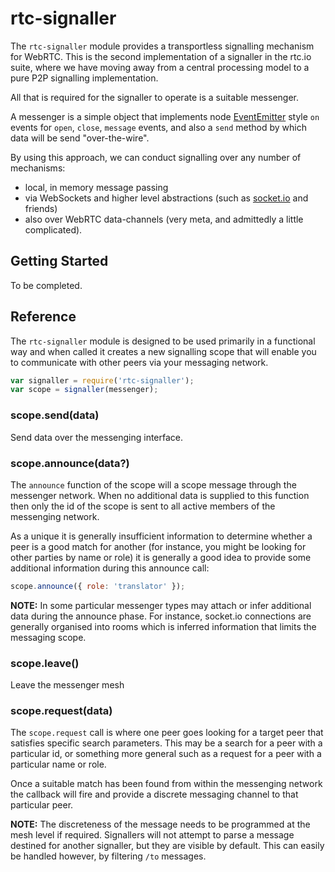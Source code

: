 # rtc-signaller

The `rtc-signaller` module provides a transportless signalling
mechanism for WebRTC.  This is the second implementation of a signaller
in the rtc.io suite, where we have moving away from a central
processing model to a pure P2P signalling implementation.

All that is required for the signaller to operate is a suitable messenger.

A messenger is a simple object that implements node
[EventEmitter](http://nodejs.org/api/events.html) style `on` events for
`open`, `close`, `message` events, and also a `send` method by which 
data will be send "over-the-wire".

By using this approach, we can conduct signalling over any number of 
mechanisms:

- local, in memory message passing
- via WebSockets and higher level abstractions (such as 
  [socket.io](http://socket.io) and friends)
- also over WebRTC data-channels (very meta, and admittedly a little
  complicated).

## Getting Started

To be completed.

## Reference

The `rtc-signaller` module is designed to be used primarily in a functional
way and when called it creates a new signalling scope that will enable
you to communicate with other peers via your messaging network.

```js
var signaller = require('rtc-signaller');
var scope = signaller(messenger);
```

### scope.send(data)

Send data over the messenging interface.

### scope.announce(data?)

The `announce` function of the scope will a scope message through the
messenger network.  When no additional data is supplied to this function
then only the id of the scope is sent to all active members of the
messenging network.

As a unique it is generally insufficient information to determine whether
a peer is a good match for another (for instance,  you might be looking
for other parties by name or role) it is generally a good idea to provide
some additional information during this announce call:

```js
scope.announce({ role: 'translator' });
```

__NOTE:__ In some particular messenger types may attach or infer
additional data during the announce phase.  For instance, socket.io
connections are generally organised into rooms which is inferred
information that limits the messaging scope.

### scope.leave()

Leave the messenger mesh

### scope.request(data)

The `scope.request` call is where one peer goes looking for a target
peer that satisfies specific search parameters.  This may be a search
for a peer with a particular id, or something more general such as
a request for a peer with a particular name or role.

Once a suitable match has been found from within the messenging network
the callback will fire and provide a discrete messaging channel to that
particular peer.

__NOTE:__ The discreteness of the message needs to be programmed at the
mesh level if required. Signallers will not attempt to parse a message
destined for another signaller, but they are visible by default.  This
can easily be handled however, by filtering `/to` messages.
